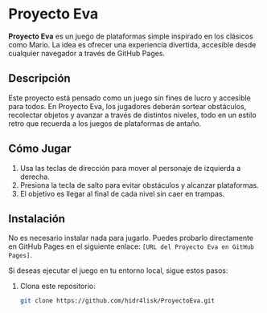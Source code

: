 # Proyecto Eva

**Proyecto Eva** es un juego de plataformas simple inspirado en los clásicos como Mario. La idea es ofrecer una experiencia divertida, accesible desde cualquier navegador a través de GitHub Pages.

## Descripción

Este proyecto está pensado como un juego sin fines de lucro y accesible para todos. En Proyecto Eva, los jugadores deberán sortear obstáculos, recolectar objetos y avanzar a través de distintos niveles, todo en un estilo retro que recuerda a los juegos de plataformas de antaño.

## Cómo Jugar

1. Usa las teclas de dirección para mover al personaje de izquierda a derecha.
2. Presiona la tecla de salto para evitar obstáculos y alcanzar plataformas.
3. El objetivo es llegar al final de cada nivel sin caer en trampas.

## Instalación

No es necesario instalar nada para jugarlo. Puedes probarlo directamente en GitHub Pages en el siguiente enlace: `[URL del Proyecto Eva en GitHub Pages]`.

Si deseas ejecutar el juego en tu entorno local, sigue estos pasos:

1. Clona este repositorio:
   ```bash
   git clone https://github.com/hidr4lisk/ProyectoEva.git

